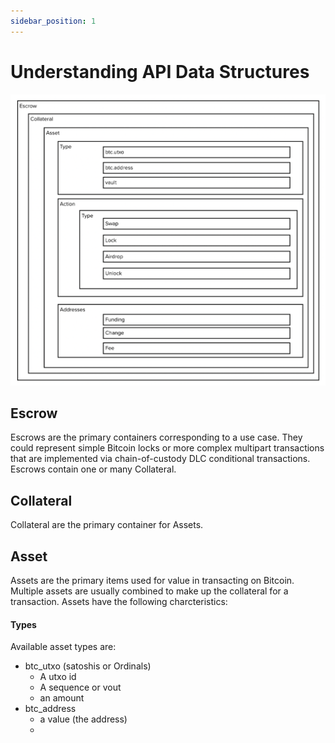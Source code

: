 ```yaml
---
sidebar_position: 1
---
```


# Understanding API Data Structures

![Deep Lake Data Heirarchy](../../static/img/deeplake_data_structure.png)

## Escrow

Escrows are the primary containers corresponding to a use case.  They could represent simple Bitcoin locks or more complex multipart transactions that are implemented via chain-of-custody DLC conditional transactions.  Escrows contain one or many Collateral.

## Collateral

Collateral are the primary container for Assets.  

## Asset

Assets are the primary items used for value in transacting on Bitcoin.  Multiple assets are usually combined to make up the collateral for a transaction.  Assets have the following charcteristics:

#### Types

Available asset types are:

  - btc_utxo (satoshis or Ordinals)
    - A utxo id
    - A sequence or vout
    - an amount
  - btc_address
    - a value (the address)
    - 